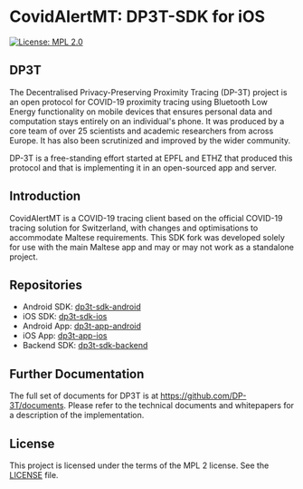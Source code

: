 # CovidAlertMT: DP3T-SDK for iOS

[![License: MPL 2.0](https://img.shields.io/badge/License-MPL%202.0-brightgreen.svg)](https://github.com/GOVMT-MITA/dp3t-sdk-ios/blob/master/LICENSE)


## DP3T
The Decentralised Privacy-Preserving Proximity Tracing (DP-3T) project is an open protocol for COVID-19 proximity tracing using Bluetooth Low Energy functionality on mobile devices that ensures personal data and computation stays entirely on an individual's phone. It was produced by a core team of over 25 scientists and academic researchers from across Europe. It has also been scrutinized and improved by the wider community.

DP-3T is a free-standing effort started at EPFL and ETHZ that produced this protocol and that is implementing it in an open-sourced app and server.


## Introduction
CovidAlertMT is a COVID-19 tracing client based on the official COVID-19 tracing solution for Switzerland, with changes and optimisations to accommodate Maltese requirements. This SDK fork was developed solely for use with the main Maltese app and may or may not work as a standalone project.


## Repositories
* Android SDK: [dp3t-sdk-android](https://github.com/GOVMT-MITA/dp3t-sdk-android)
* iOS SDK: [dp3t-sdk-ios](https://github.com/GOVMT-MITA/dp3t-sdk-ios)
* Android App: [dp3t-app-android](https://github.com/GOVMT-MITA/dp3t-app-android-mt)
* iOS App: [dp3t-app-ios](https://github.com/GOVMT-MITA/dp3t-app-ios-mt)
* Backend SDK: [dp3t-sdk-backend](https://github.com/GOVMT-MITA/dp3t-sdk-backend)


## Further Documentation
The full set of documents for DP3T is at https://github.com/DP-3T/documents. Please refer to the technical documents and whitepapers for a description of the implementation.


## License

This project is licensed under the terms of the MPL 2 license. See the [LICENSE](LICENSE) file.
